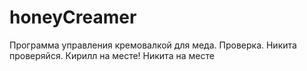 # honeyCreamer
Программа управления кремовалкой для меда.
Проверка. Никита проверяйся.
Кирилл на месте!
Никита на месте